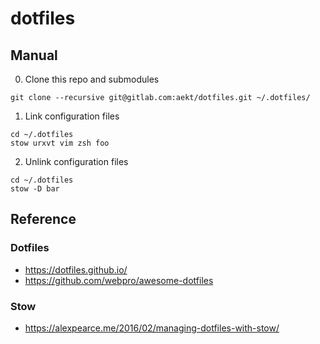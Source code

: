 # dotfiles

## Manual

0. Clone this repo and submodules
```
git clone --recursive git@gitlab.com:aekt/dotfiles.git ~/.dotfiles/
``` 

1. Link configuration files
```
cd ~/.dotfiles
stow urxvt vim zsh foo
```

2. Unlink configuration files
```
cd ~/.dotfiles
stow -D bar
```

## Reference

### Dotfiles

* https://dotfiles.github.io/
* https://github.com/webpro/awesome-dotfiles

### Stow

* https://alexpearce.me/2016/02/managing-dotfiles-with-stow/